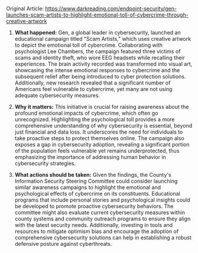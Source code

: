 Original Article: https://www.darkreading.com/endpoint-security/gen-launches-scam-artists-to-highlight-emotional-toll-of-cybercrime-through-creative-artwork

1) **What happened:**
Gen, a global leader in cybersecurity, launched an educational campaign titled "Scam Artists," which uses creative artwork to depict the emotional toll of cybercrime. Collaborating with psychologist Lee Chambers, the campaign featured three victims of scams and identity theft, who wore EEG headsets while recalling their experiences. The brain activity recorded was transformed into visual art, showcasing the intense emotional responses to cybercrime and the subsequent relief after being introduced to cyber protection solutions. Additionally, new research revealed that a significant number of Americans feel vulnerable to cybercrime, yet many are not using adequate cybersecurity measures.

2) **Why it matters:**
This initiative is crucial for raising awareness about the profound emotional impacts of cybercrime, which often go unrecognized. Highlighting the psychological toll provides a more comprehensive understanding of why cybersecurity is essential, beyond just financial and data loss. It underscores the need for individuals to take proactive steps to protect themselves online. The campaign also exposes a gap in cybersecurity adoption, revealing a significant portion of the population feels vulnerable yet remains underprotected, thus emphasizing the importance of addressing human behavior in cybersecurity strategies.

3) **What actions should be taken:**
Given the findings, the County's Information Security Steering Committee could consider launching similar awareness campaigns to highlight the emotional and psychological effects of cybercrime on its constituents. Educational programs that include personal stories and psychological insights could be developed to promote proactive cybersecurity behaviors. The committee might also evaluate current cybersecurity measures within county systems and community outreach programs to ensure they align with the latest security needs. Additionally, investing in tools and resources to mitigate optimism bias and encourage the adoption of comprehensive cybersecurity solutions can help in establishing a robust defensive posture against cyberthreats.